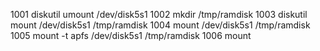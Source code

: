 



 1001  diskutil umount /dev/disk5s1
 1002  mkdir /tmp/ramdisk
 1003  diskutil mount /dev/disk5s1 /tmp/ramdisk
 1004  mount /dev/disk5s1 /tmp/ramdisk
 1005  mount -t apfs /dev/disk5s1 /tmp/ramdisk
 1006  mount


